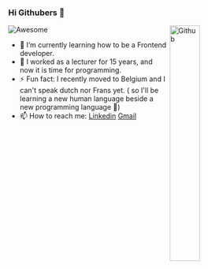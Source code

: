 ### Hi Githubers 👋
<img width="35%" align="right" alt="Github" src="https://user-images.githubusercontent.com/43448397/124969037-846c4800-e026-11eb-8575-b97c497480ec.jpg" />

![Awesome](https://awesome.re/badge.svg)

- 🌱 I’m currently learning how to be a Frontend developer.
- 🔭 I worked as a lecturer for 15 years, and now it is time for programming.
- ⚡ Fun fact: I recently moved to Belgium and I can't speak dutch nor Frans yet. ( so I'll be learning a new human language beside a new programming language :metal:)
- 📫 How to reach me: [Linkedin](https://www.linkedin.com/in/darin-hamouda-89574b15/) [Gmail](mailto:darin.m.hamouda@gmail.com)
<!--
**Darin-Hamouda/Darin-Hamouda** is a ✨ _special_ ✨ repository because its `README.md` (this file) appears on your GitHub profile.

Here are some ideas to get you started:

- 🔭 I’m currently working on ...
- 🌱 I’m currently learning ...
- 👯 I’m looking to collaborate on ...
- 🤔 I’m looking for help with ...
- 💬 Ask me about ...
- 📫 How to reach me: ...
- 😄 Pronouns: ...
- ⚡ Fun fact: ...
-->
